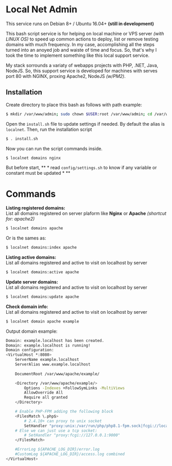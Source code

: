# Local Net Admin
This service runs on Debian 8+ / Ubuntu 16.04+ **(still in development)**

This bash script service is for helping on local machine or VPS server *(with LINUX OS)* to speed up common actions to deploy, list or remove testing domains with much frequency.
In my case, accomplishing all the steps turned into an anoyed job and waiste of time and focus. So, that's why I took the time to implement something like this local support service.

My stack sorrounds a variaty of webapps projects with PHP, .NET, Java, NodeJS. So, this support service is developed for machines with serves port 80 with NGINX, proxing Apache2, NodeJS *(w/PM2)*.

## Installation
Create directory to place this bash as follows with path example:
```bash
$ mkdir /var/www/admin; sudo chown $USER:root /var/www/admin; cd /var/www/admin; 
```

Open the `install.sh` file to update settings if needed. By default the alias is `localnet`. Then, run the installation script
```bash
$ . install.sh
```

Now you can run the script commands inside.
```bash
$ localnet domains nginx
```

But before start, ** * read `config/settings.sh` to know if any variable or constant must be updated * **

# Commands

**Listing registered domains:** \
List all domains registered on server plaform like **Nginx** or **Apache** *(shortcut for: apache2)*
```bash
$ localnet domains apache
```
Or is the sames as:
```bash
$ localnet domains:index apache
```

**Listing active domains:** \
List all domains registered and active to visit on localhost by server
```bash
$ localnet domains:active apache
```

**Update server domains:** \
List all domains registered and active to visit on localhost by server
```bash
$ localnet domains:update apache
```

**Check domain info:** \
List all domains registered and active to visit on localhost by server
```bash
$ localnet domain apache example
```
Output domain example:
```bash
Domain: example.localhost has been created.
Domain: example.localhost is running!
Domain configuration:
<VirtualHost *:8080>
    ServerName example.localhost
    ServerAlias www.example.localhost
    
    DocumentRoot /var/www/apache/example/

    <Directory /var/www/apache/example/>
        Options -Indexes +FollowSymLinks -MultiViews
        AllowOverride All
        Require all granted
    </Directory>

    # Enable PHP-FPM adding the following block
    <FilesMatch \.php$>
        # 2.4.10+ can proxy to unix socket
        SetHandler "proxy:unix:/var/run/php/php8.1-fpm.sock|fcgi://localhost"
	# Else we can just use a tcp socket:
        # SetHandler "proxy:fcgi://127.0.0.1:9000"
    </FilesMatch> 

    #ErrorLog ${APACHE_LOG_DIR}/error.log
    #CustomLog ${APACHE_LOG_DIR}/access.log combined
</VirtualHost>
```